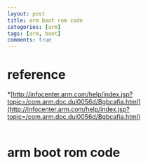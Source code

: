 ```yaml
---
layout: post
title: arm boot rom code
categories: [arm]
tags: [arm, boot]
comments: true
---
```

# reference
  *[http://infocenter.arm.com/help/index.jsp?topic=/com.arm.doc.dui0056d/Bgbcafia.html](http://infocenter.arm.com/help/index.jsp?topic=/com.arm.doc.dui0056d/Bgbcafia.html)
<br />
<br />

# arm boot rom code
